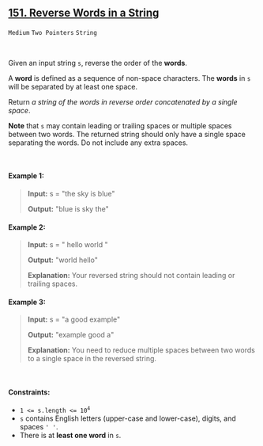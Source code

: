 ## [151. Reverse Words in a String](https://leetcode.com/problems/reverse-words-in-a-string/)

<code>Medium</code> <code>Two Pointers</code> <code>String</code>

<br>

Given an input string <code>s</code>, reverse the order of the __words__.

A __word__ is defined as a sequence of non-space characters. The __words__ in <code>s</code> will be separated by at least one space.

Return *a string of the words in reverse order concatenated by a single space*.

__Note__ that <code>s</code> may contain leading or trailing spaces or multiple spaces between two words. The returned string should only have a single space separating the words. Do not include any extra spaces.

<br>

#### Example 1:

> __Input:__ s = "the sky is blue"
> 
> __Output:__ "blue is sky the"  

#### Example 2:

> __Input:__ s = "  hello world  "
>  
> __Output:__ "world hello"
> 
> __Explanation:__ Your reversed string should not contain leading or trailing spaces.  

#### Example 3:

> __Input:__ s = "a good   example"
> 
> __Output:__ "example good a"
> 
> __Explanation:__ You need to reduce multiple spaces between two words to a single space in the reversed string.  

<br>

#### Constraints:

- <code>1 <= s.length <= 10<sup>4</sup></code>
- <code>s</code> contains English letters (upper-case and lower-case), digits, and spaces <code>' '</code>.
- There is at __least one word__ in <code>s</code>.
